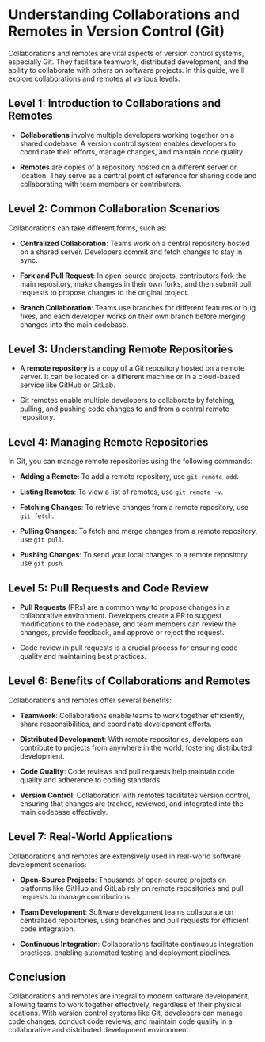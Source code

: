 # Understanding Collaborations and Remotes in Version Control (Git)

Collaborations and remotes are vital aspects of version control systems, especially Git. They facilitate teamwork, distributed development, and the ability to collaborate with others on software projects. In this guide, we'll explore collaborations and remotes at various levels.

## Level 1: Introduction to Collaborations and Remotes

- **Collaborations** involve multiple developers working together on a shared codebase. A version control system enables developers to coordinate their efforts, manage changes, and maintain code quality.

- **Remotes** are copies of a repository hosted on a different server or location. They serve as a central point of reference for sharing code and collaborating with team members or contributors.

## Level 2: Common Collaboration Scenarios

Collaborations can take different forms, such as:

- **Centralized Collaboration**: Teams work on a central repository hosted on a shared server. Developers commit and fetch changes to stay in sync.

- **Fork and Pull Request**: In open-source projects, contributors fork the main repository, make changes in their own forks, and then submit pull requests to propose changes to the original project.

- **Branch Collaboration**: Teams use branches for different features or bug fixes, and each developer works on their own branch before merging changes into the main codebase.

## Level 3: Understanding Remote Repositories

- A **remote repository** is a copy of a Git repository hosted on a remote server. It can be located on a different machine or in a cloud-based service like GitHub or GitLab.

- Git remotes enable multiple developers to collaborate by fetching, pulling, and pushing code changes to and from a central remote repository.

## Level 4: Managing Remote Repositories

In Git, you can manage remote repositories using the following commands:

- **Adding a Remote**: To add a remote repository, use `git remote add`.

- **Listing Remotes**: To view a list of remotes, use `git remote -v`.

- **Fetching Changes**: To retrieve changes from a remote repository, use `git fetch`.

- **Pulling Changes**: To fetch and merge changes from a remote repository, use `git pull`.

- **Pushing Changes**: To send your local changes to a remote repository, use `git push`.

## Level 5: Pull Requests and Code Review

- **Pull Requests** (PRs) are a common way to propose changes in a collaborative environment. Developers create a PR to suggest modifications to the codebase, and team members can review the changes, provide feedback, and approve or reject the request.

- Code review in pull requests is a crucial process for ensuring code quality and maintaining best practices.

## Level 6: Benefits of Collaborations and Remotes

Collaborations and remotes offer several benefits:

- **Teamwork**: Collaborations enable teams to work together efficiently, share responsibilities, and coordinate development efforts.

- **Distributed Development**: With remote repositories, developers can contribute to projects from anywhere in the world, fostering distributed development.

- **Code Quality**: Code reviews and pull requests help maintain code quality and adherence to coding standards.

- **Version Control**: Collaboration with remotes facilitates version control, ensuring that changes are tracked, reviewed, and integrated into the main codebase effectively.

## Level 7: Real-World Applications

Collaborations and remotes are extensively used in real-world software development scenarios:

- **Open-Source Projects**: Thousands of open-source projects on platforms like GitHub and GitLab rely on remote repositories and pull requests to manage contributions.

- **Team Development**: Software development teams collaborate on centralized repositories, using branches and pull requests for efficient code integration.

- **Continuous Integration**: Collaborations facilitate continuous integration practices, enabling automated testing and deployment pipelines.

## Conclusion

Collaborations and remotes are integral to modern software development, allowing teams to work together effectively, regardless of their physical locations. With version control systems like Git, developers can manage code changes, conduct code reviews, and maintain code quality in a collaborative and distributed development environment.